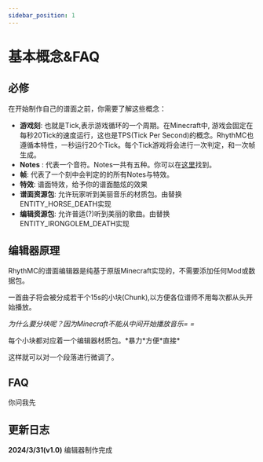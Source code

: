 ```yaml
---
sidebar_position: 1
---
```


# 基本概念&FAQ

## 必修

在开始制作自己的谱面之前，你需要了解这些概念：
- **游戏刻**:  也就是Tick,表示游戏循环的一个周期。在Minecraft中,  游戏会固定在每秒20Tick的速度运行，这也是TPS(Tick Per Second)的概念。RhythMC也遵循本特性，一秒运行20个Tick。每个Tick游戏将会进行一次判定，和一次帧生成。
- **Notes** :  代表一个音符。Notes一共有五种。你可以在[这里]("link")找到。
- **帧**: 代表了一个刻中会判定的的所有Notes与特效。
- **特效**: 谱面特效，给予你的谱面酷炫的效果
- **谱面资源包**: 允许玩家听到美丽音乐的材质包。由替换ENTITY_HORSE_DEATH实现
- **编辑资源包**: 允许普适(?)听到美丽的歌曲。由替换ENTITY_IRONGOLEM_DEATH实现

## 编辑器原理

RhythMC的谱面编辑器是纯基于原版Minecraft实现的，不需要添加任何Mod或数据包。

一首曲子将会被分成若干个15s的小块(Chunk),以方便各位谱师不用每次都从头开始播放。

*为什么要分块呢？因为Minecraft不能从中间开始播放音乐= =*

每个小块都对应着一个编辑器材质包。*暴力\*方便\*直接\*

这样就可以对一个段落进行微调了。

## FAQ

你问我先

## 更新日志

**2024/3/31(v1.0)** 编辑器制作完成
